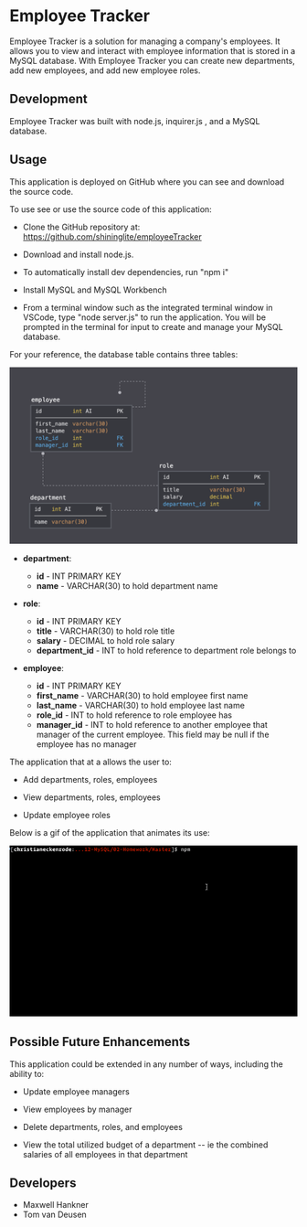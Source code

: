 # Employee Tracker

Employee Tracker is a solution for managing a company's employees. It allows you to view and interact with employee information that is stored in a MySQL database. With Employee Tracker you can create new departments, add new employees, and add new employee roles. 

## Development

Employee Tracker was built with node.js, inquirer.js , and a MySQL database.

## Usage

This application is deployed on GitHub where you can see and download the source code.

To use see or use the source code of this application:

- Clone the GitHub repository at: https://github.com/shininglite/employeeTracker

- Download and install node.js.

- To automatically install dev dependencies, run "npm i"

- Install MySQL and MySQL Workbench

- From a terminal window such as the integrated terminal window in VSCode, type "node server.js" to run the application. You will be prompted in the terminal for input to create and manage your MySQL database.

For your reference, the database table contains three tables:

![Database Schema](Assets/schema.png)

* **department**:

  * **id** - INT PRIMARY KEY
  * **name** - VARCHAR(30) to hold department name

* **role**:

  * **id** - INT PRIMARY KEY
  * **title** -  VARCHAR(30) to hold role title
  * **salary** -  DECIMAL to hold role salary
  * **department_id** -  INT to hold reference to department role belongs to

* **employee**:

  * **id** - INT PRIMARY KEY
  * **first_name** - VARCHAR(30) to hold employee first name
  * **last_name** - VARCHAR(30) to hold employee last name
  * **role_id** - INT to hold reference to role employee has
  * **manager_id** - INT to hold reference to another employee that manager of the current employee. This field may be null if the employee has no manager
  
The application that at a allows the user to:

  * Add departments, roles, employees

  * View departments, roles, employees

  * Update employee roles

  Below is a gif of the application that animates its use:

  ![Employee Tracker](Assets/employee-tracker.gif)


## Possible Future Enhancements

This application could be extended in any number of ways, including the ability to:

  * Update employee managers

  * View employees by manager

  * Delete departments, roles, and employees

  * View the total utilized budget of a department -- ie the combined salaries of all employees in that department

## Developers

- Maxwell Hankner
- Tom van Deusen
